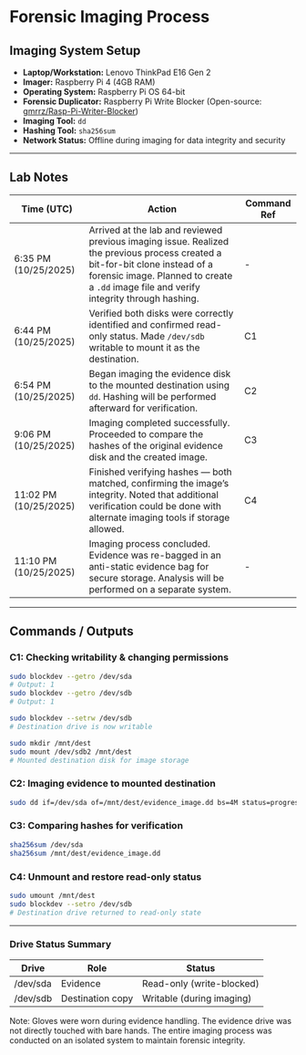 # Forensic Imaging Process

## Imaging System Setup

- **Laptop/Workstation:** Lenovo ThinkPad E16 Gen 2  
- **Imager:** Raspberry Pi 4 (4GB RAM)  
- **Operating System:** Raspberry Pi OS 64-bit  
- **Forensic Duplicator:** Raspberry Pi Write Blocker (Open-source: [gmrrz/Rasp-Pi-Writer-Blocker](https://github.com/gmrrz/Rasp-Pi-Writer-Blocker))  
- **Imaging Tool:** `dd`  
- **Hashing Tool:** `sha256sum`  
- **Network Status:** Offline during imaging for data integrity and security  

---

## Lab Notes

| Time (UTC) | Action | Command Ref |
|-------------|--------|--------------|
| 6:35 PM (10/25/2025) | Arrived at the lab and reviewed previous imaging issue. Realized the previous process created a bit-for-bit clone instead of a forensic image. Planned to create a `.dd` image file and verify integrity through hashing. | - |
| 6:44 PM (10/25/2025) | Verified both disks were correctly identified and confirmed read-only status. Made `/dev/sdb` writable to mount it as the destination. | C1 |
| 6:54 PM (10/25/2025) | Began imaging the evidence disk to the mounted destination using `dd`. Hashing will be performed afterward for verification. | C2 |
| 9:06 PM (10/25/2025) | Imaging completed successfully. Proceeded to compare the hashes of the original evidence disk and the created image. | C3 |
| 11:02 PM (10/25/2025) | Finished verifying hashes — both matched, confirming the image’s integrity. Noted that additional verification could be done with alternate imaging tools if storage allowed. | C4 |
| 11:10 PM (10/25/2025) | Imaging process concluded. Evidence was re-bagged in an anti-static evidence bag for secure storage. Analysis will be performed on a separate system. | - |

---

## Commands / Outputs

### C1: Checking writability & changing permissions
```bash
sudo blockdev --getro /dev/sda
# Output: 1
sudo blockdev --getro /dev/sdb
# Output: 1

sudo blockdev --setrw /dev/sdb
# Destination drive is now writable

sudo mkdir /mnt/dest
sudo mount /dev/sdb2 /mnt/dest
# Mounted destination disk for image storage
```
### C2: Imaging evidence to mounted destination
```bash
sudo dd if=/dev/sda of=/mnt/dest/evidence_image.dd bs=4M status=progress
```
### C3: Comparing hashes for verification
```bash
sha256sum /dev/sda
sha256sum /mnt/dest/evidence_image.dd
```
### C4: Unmount and restore read-only status
```bash
sudo umount /mnt/dest
sudo blockdev --setro /dev/sdb
# Destination drive returned to read-only state
```

---

### Drive Status Summary

| Drive    | Role             | Status                    |
| -------- | ---------------- | ------------------------- |
| /dev/sda | Evidence         | Read-only (write-blocked) |
| /dev/sdb | Destination copy | Writable (during imaging) |


Note: Gloves were worn during evidence handling. The evidence drive was not directly touched with bare hands. The entire imaging process was conducted on an isolated system to maintain forensic integrity.